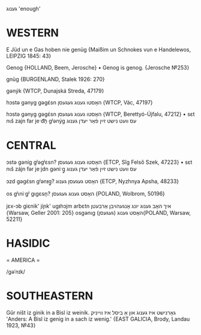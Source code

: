 גענוג
'enough'

WESTERN
========

E Jüd un e Gas hoben nie genüg
{Maißim un Schnokes vun e Handelewos, LEIPZIG 1845: 43}

Genog {HOLLAND, Beem, Jerosche}
	•	Genog is genog. {Jerosche №253}

gnüg {BURGENLAND, Stalek 1926: 270}

gənýk {WTCP, Dunajská Streda, 47179}

hɔstə gənyg gəgɛ́sn האָסטו גענוג געגעסן {WTCP, Vác, 47197}

hɔstə gənyg gəgɛ́sn האָסטו גענוג געגעסן {WTCP, Berettyó-Újfalu, 47212}
	•	sɛt nɩš zajn far jeˑd͡n̩ gʲənýg עס וועט נישט זײַן פֿאַר יעדן גענוג

CENTRAL
========

ɔstə gəníg gʲəgʲɛsn? האָסטו גענוג געגעסן {ETCP, Sîg Felső Szek, 47223}
	•	sɛt nɩš zájn fər jeˑjdn gəniˑg̥ עס וועט נישט זײַן פֿאַר יעדן גענוג

ɔzd gəgɛ́sn gʲənᵻg̥? האָסט געגעסן גענוג {ETCP, Nyzhnya Apsha, 48233}

os gʲɩniˑgʲ gɩgɛsn̩? האָסט גענוג געגעסן {POLAND, Wolbrom, 50196}

jɛx-ɔb giɛnik' jiɲk' ugᵻhɔjm arbɛtn איך האָב גענוג יונג אָנגעהויבן אַרבעטן {Warsaw, Geller 2001: 205}
osgənɩg האָסט גענוג (געגעסן){POLAND, Warsaw, 52211}

HASIDIC
=======
= AMERICA = 

/gəˈnɪk/

SOUTHEASTERN
==============

Gûr ništ iz ginik in a Bisl iz weinik. גאָרנישט איז גענוג און אַ ביסל איז ווייניק 'Anders: A Bisl iz genig in a sach iz wenig.' {EAST GALICIA, Brody, Landau 1923, №43}
